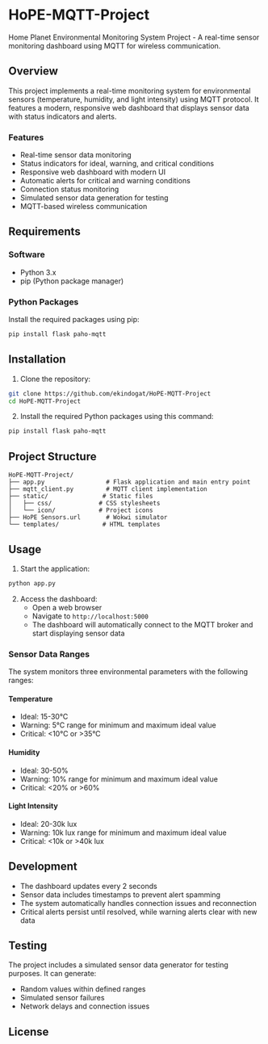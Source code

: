 # HoPE-MQTT-Project
Home Planet Environmental Monitoring System Project - A real-time sensor monitoring dashboard using MQTT for wireless communication.

## Overview
This project implements a real-time monitoring system for environmental sensors (temperature, humidity, and light intensity) using MQTT protocol. It features a modern, responsive web dashboard that displays sensor data with status indicators and alerts.

### Features
- Real-time sensor data monitoring
- Status indicators for ideal, warning, and critical conditions
- Responsive web dashboard with modern UI
- Automatic alerts for critical and warning conditions
- Connection status monitoring
- Simulated sensor data generation for testing
- MQTT-based wireless communication

## Requirements
### Software
- Python 3.x
- pip (Python package manager)

### Python Packages
Install the required packages using pip:
```bash
pip install flask paho-mqtt
```

## Installation

1. Clone the repository:
```bash
git clone https://github.com/ekindogat/HoPE-MQTT-Project
cd HoPE-MQTT-Project
```

2. Install the required Python packages using this command:
```bash
pip install flask paho-mqtt
```

## Project Structure
```
HoPE-MQTT-Project/
├── app.py                 # Flask application and main entry point
├── mqtt_client.py         # MQTT client implementation
├── static/               # Static files
│   ├── css/             # CSS stylesheets
│   └── icon/            # Project icons
├── HoPE Sensors.url       # Wokwi simulator
└── templates/            # HTML templates
```

## Usage

1. Start the application:
```bash
python app.py
```

2. Access the dashboard:
   - Open a web browser
   - Navigate to `http://localhost:5000`
   - The dashboard will automatically connect to the MQTT broker and start displaying sensor data

### Sensor Data Ranges
The system monitors three environmental parameters with the following ranges:

#### Temperature
- Ideal: 15-30°C
- Warning: 5°C range for minimum and maximum ideal value
- Critical: <10°C or >35°C

#### Humidity
- Ideal: 30-50%
- Warning: 10% range for minimum and maximum ideal value
- Critical: <20% or >60%

#### Light Intensity
- Ideal: 20-30k lux
- Warning: 10k lux range for minimum and maximum ideal value
- Critical: <10k or >40k lux

## Development
- The dashboard updates every 2 seconds
- Sensor data includes timestamps to prevent alert spamming
- The system automatically handles connection issues and reconnection
- Critical alerts persist until resolved, while warning alerts clear with new data

## Testing
The project includes a simulated sensor data generator for testing purposes. It can generate:
- Random values within defined ranges
- Simulated sensor failures
- Network delays and connection issues

## License
